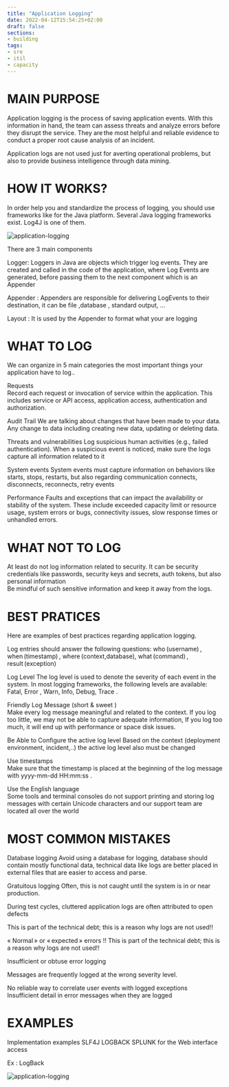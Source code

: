 ```yaml
---
title: "Application Logging"
date: 2022-04-12T15:54:25+02:00
draft: false
sections:
- building
tags:
- sre
- itil
- capacity
---
```


# MAIN PURPOSE

Application logging is the process of saving application events. With this information in hand, the team can assess threats and analyze errors before they disrupt the service.
They are the most helpful and reliable evidence to conduct a proper root cause analysis of an incident.

Application logs are not used just for averting operational problems, but also to provide business intelligence through data mining.

# HOW IT WORKS?

In order help you and standardize the process of logging, you should use frameworks like for the Java platform. Several Java logging frameworks exist.  Log4J is one of them.

![application-logging](../../../images/building/application-logging.png)



There are 3 main components

Logger:  Loggers in Java are objects which trigger log events. They are created and called in the code of the application, where Log Events are generated, before passing them to the next component which is an Appender

Appender : Appenders are responsible for delivering LogEvents to their destination, it can be file ,database , standard output, …

Layout : It is used by  the Appender to format what your are logging

# WHAT TO LOG
We can organize in 5 main categories the most important things your application have to log..

Requests  
Record each request or invocation of service within the application. This includes service or API access, application access, authentication and authorization.

Audit Trail
We are talking about changes that have been made to your data. Any change to data including creating new data, updating or deleting data.

Threats and vulnerabilities
Log suspicious human activities (e.g., failed authentication). When a suspicious event is noticed, make sure the logs capture all information related to it

System events
System events must capture information on behaviors like starts, stops, restarts, but also regarding communication connects, disconnects, reconnects, retry events

Performance
Faults and exceptions that can impact the availability or stability of the system. These include exceeded capacity limit or resource usage, system errors or bugs, connectivity issues, slow response times or unhandled errors.

# WHAT NOT TO LOG

At least do not log information related to security.
It can be security credentials like passwords, security keys and secrets, auth tokens, but also personal information  
Be mindful of such sensitive information and keep it away from the logs.



# BEST PRATICES

Here are examples of best practices regarding application logging.

Log entries should answer the following questions:
who (username) , when (timestamp) , where (context,database), what (command) , result (exception)


Log Level
The log level is used to denote the severity of each event in the system. In most logging frameworks, the following levels are available:
Fatal, Error , Warn, Info, Debug, Trace .


Friendly Log Message (short & sweet )  
Make every log message meaningful and related to the context.
If you log too little, we may not be able to capture adequate information, If you log too much, it will end up with performance or space disk issues.

Be Able to Configure the active log level
Based on the context (deployment environment, incident,..)  the active log level also must be changed

Use timestamps  
Make sure that the timestamp is placed at the beginning of the log message with yyyy-mm-dd HH:mm:ss .

Use the English language  
Some tools and terminal consoles do not support printing and storing log messages with certain Unicode characters and our support team are located all over the world

# MOST COMMON MISTAKES

Database logging
Avoid using a database for logging, database should contain mostly functional data, technical data like logs are better placed in external files that are easier to access and parse.

Gratuitous logging
Often, this is not caught until the system is in or near production.

During test cycles, cluttered application logs are often attributed to open defects

This is part of the technical debt; this is a reason why logs are not used!!

« Normal » or « expected » errors !!
This is part of the technical debt; this is a reason why logs are not used!!

Insufficient or obtuse error logging

Messages are frequently logged at the wrong severity level.

No reliable way to correlate user events with logged exceptions  
Insufficient detail in error messages when they are logged


# EXAMPLES


Implementation examples
SLF4J
LOGBACK
SPLUNK for the Web interface access

Ex : LogBack  


![application-logging](../../../images/building/application-logging_code.png)


